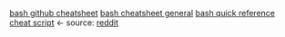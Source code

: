 

[bash github cheatsheet](https://github.com/RehanSaeed/Bash-Cheat-Sheet)
[bash cheatsheet general](https://devhints.io/bash)
[bash quick reference](https://quickref.me/bash.html)
[cheat script](https://github.com/cheat/cheat/) <- source: [reddit](https://www.reddit.com/r/bash/comments/l3t02h/a_printable_cheatsheet/)
